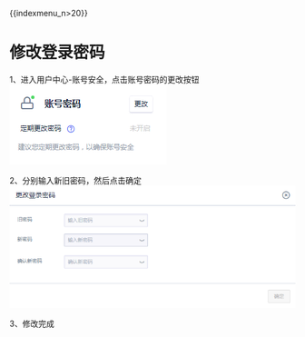 {{indexmenu_n>20}}

# 修改登录密码

1、进入用户中心-账号安全，点击账号密码的更改按钮  
![](/images/account_20190102152436.png)

2、分别输入新旧密码，然后点击确定  
![](/images/account_20190102152259.png)

3、修改完成
